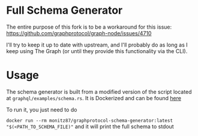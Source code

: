 # Full Schema Generator

The entire purpose of this fork is to be a workaround for this issue: https://github.com/graphprotocol/graph-node/issues/4710

I'll try to keep it up to date with upstream, and I'll probably do as long as I keep using The Graph (or until they provide this functionality via the CLI).

# Usage

The schema generator is built from a modified version of the script located at `graphql/examples/schema.rs`. It is Dockerized and can be found [here](https://hub.docker.com/repository/docker/monitz87/graphprotocol-schema-generator/general)

To run it, you just need to do

`docker run --rm monitz87/graphprotocol-schema-generator:latest "$(<PATH_TO_SCHEMA_FILE)"` and it will print the full schema to stdout
